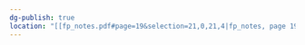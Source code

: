 ```yaml
---
dg-publish: true
location: "[[fp_notes.pdf#page=19&selection=21,0,21,4|fp_notes, page 19]]"
---
```

